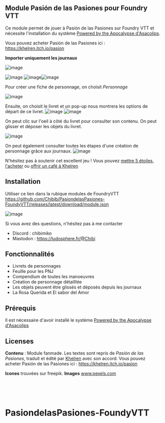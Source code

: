 ## Module Pasión de las Pasiones pour Foundry VTT

Ce module permet de jouer à Pasión de las Pasiones sur Foundry VTT et nécessite l'installation du système [Powered by the Apocalypse d'Asacolips](https://github.com/asacolips-projects/pbta).

Vous pouvez acheter Pasión de las Pasiones ici : https://khelren.itch.io/pasion

**Importer uniquement les journaux**

![image](https://github.com/user-attachments/assets/0bc6d889-23de-4fd8-829b-9e079a13c756)

![image](https://github.com/user-attachments/assets/2a7dd67e-0f55-44da-b832-58a7fb7c99b7) ![image](https://github.com/user-attachments/assets/0d766b51-4da9-474f-bec4-f1be2e1795df)![image](https://github.com/user-attachments/assets/3e26b187-d129-4ffa-8a02-ec32b5b6c813)





Pour créer une fiche de personnage, on choisit *Personnage*

![image](https://github.com/user-attachments/assets/17bd85e4-5446-4697-a6d2-fbb6e8387ef4)


Ensuite, on choisit le livret et un pop-up nous montrera les options de départ de ce livret.
![image](https://github.com/user-attachments/assets/fd0774cd-968c-405a-a8f7-7543d6631b2b)
![image](https://github.com/user-attachments/assets/fbc8c83d-9790-433b-a710-d3839ecd0510)



On peut clic sur l'oeil à côté du livret pour consulter son contenu. On peut glisser et déposer les objets du livret.

![image](https://github.com/user-attachments/assets/8dd6742e-182b-41af-8615-43639efd6200)



On peut également consulter toutes les étapes d'une création de personnage grâce aux journaux.
![image](https://github.com/user-attachments/assets/67ea540b-4c07-4b11-8e8b-b0c9d00ff596)


N'hésitez pas à soutenir cet excellent jeu ! Vous pouvez [mettre 5 étoiles, l'acheter](https://khelren.itch.io/pasion) ou [offrir un café à Khelren](https://ko-fi.com/khelren)


## Installation
Utiliser ce lien dans la rubique modules de FoundryVTT 
https://github.com/Chibib/PasiondelasPasiones-FoundyVTT/releases/latest/download/module.json

![image](https://github.com/user-attachments/assets/b587280b-c3e0-470d-a1c4-bb54cb935c40)



Si vous avez des questions, n'hésitez pas à me contacter 
- Discord : chibimiko 
- Mastodon : https://ludosphere.fr/@Chibi

## Fonctionnalités
- Livrets de personnages
- Feuille pour les PNJ
- Compendium de toutes les manoeuvres
- Création de personnage détailllée
- Les objets peuvent être glissés et déposés depuis les journaux
- La Rosa Querida et El sabor del Amor


## Prérequis
Il est nécessaire d'avoir installé le système [Powered by the Apocalypse d'Asacolips](https://github.com/asacolips-projects/pbta) 

## Licenses 

**Contenu** : Module fanmade. Les textes sont repris de *Pasión de las Pasiones*, traduit et édité par [Khelren](https://khelren.itch.io/) avec son accord. Vous pouvez acheter Pasión de las Pasiones ici : https://khelren.itch.io/pasion

**Icones** trouvées sur freepik.
**Images** www.pexels.com

&nbsp;

&nbsp;
# PasiondelasPasiones-FoundyVTT
